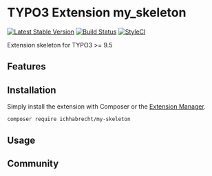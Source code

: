 # TYPO3 Extension my_skeleton

[![Latest Stable Version](https://img.shields.io/packagist/v/ichhabrecht/my-skeleton.svg)](https://packagist.org/packages/ichhabrecht/my-skeleton)
[![Build Status](https://img.shields.io/travis/IchHabRecht/my_skeleton/master.svg)](https://travis-ci.org/IchHabRecht/my_skeleton)
[![StyleCI](https://styleci.io/repos/138314722/shield?branch=master)](https://styleci.io/repos/138314722)

Extension skeleton for TYPO3 >= 9.5

## Features

## Installation

Simply install the extension with Composer or the [Extension Manager](https://extensions.typo3.org/extension/my_skeleton/).

`composer require ichhabrecht/my-skeleton`

## Usage

## Community
